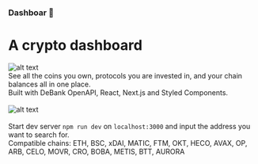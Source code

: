### Dashboar 🐗

# A crypto dashboard

![alt text](https://github.com/web3wolf/dashboar/blob/main/public/readme/front.png)<br/>
See all the coins you own, protocols you are invested in, and your chain balances all in one place. <br/>
Built with DeBank OpenAPI, React, Next.js and Styled Components. <br/><br/>
![alt text](https://github.com/web3wolf/dashboar/blob/main/public/readme/back.png)<br/><br/>
Start dev server `npm run dev` on `localhost:3000` and input the address you want to search for. <br/>
Compatible chains: ETH, BSC, xDAI, MATIC, FTM, OKT, HECO, AVAX, OP, ARB, CELO, MOVR, CRO, BOBA, METIS, BTT, AURORA
